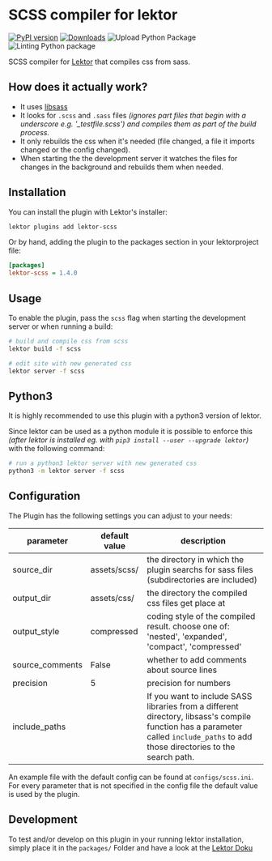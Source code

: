  SCSS compiler for lektor
=============================
[![PyPI version](https://badge.fury.io/py/lektor-scss.svg)](https://badge.fury.io/py/lektor-scss)
 [![Downloads](https://pepy.tech/badge/lektor-scss)](https://pepy.tech/project/lektor-scss)
 ![Upload Python Package](https://github.com/chaos-bodensee/lektor-scss/workflows/Upload%20Python%20Package/badge.svg)
 ![Linting Python package](https://github.com/chaos-bodensee/lektor-scss/workflows/Linting%20Python%20package/badge.svg)

SCSS compiler for [Lektor](https://getlektor.com) that compiles css from sass.

 How does it actually work?
----------------------------
 + It uses [libsass](https://github.com/sass/libsass-python)
 + It looks for ``.scss`` and ``.sass`` files *(ignores part files that begin with a underscore e.g. '_testfile.scss') and compiles them as part of the build process.*
 + It only rebuilds the css when it's needed (file changed, a file it imports changed or the config changed).
 + When starting the the development server it watches the files for changes in the background and rebuilds them when needed.

 Installation
-------------
You can install the plugin with Lektor's installer:
```bash
lektor plugins add lektor-scss
```

Or by hand, adding the plugin to the packages section in your lektorproject file:
```ini
[packages]
lektor-scss = 1.4.0
```
 Usage
------
To enable the plugin, pass the ``scss`` flag when starting the development
server or when running a build:
```bash
# build and compile css from scss
lektor build -f scss

# edit site with new generated css
lektor server -f scss
```

 Python3
----------
It is highly recommended to use this plugin with a python3 version of lektor.

Since lektor can be used as a python module it is possible to enforce this *(after lektor is installed eg. with ``pip3 install --user --upgrade lektor``)* with the following command:
```bash
# run a python3 lektor server with new generated css
python3 -m lektor server -f scss
```

 Configuration
-------------
The Plugin has the following settings you can adjust to your needs:

|parameter      |default value      |description                                                                                       |
|---------------|-------------------|--------------------------------------------------------------------------------------------------|
|source_dir     |assets/scss/       | the directory in which the plugin searchs for sass files (subdirectories are included)           |
|output_dir     |assets/css/        | the directory the compiled css files get place at                                                |
|output_style   |compressed         | coding style of the compiled result. choose one of: 'nested', 'expanded', 'compact', 'compressed'|
|source_comments|False              | whether to add comments about source lines                                                       |
|precision      |5                  | precision for numbers                                                                            |
|include_paths  |                   |If you want to include SASS libraries from a different directory, libsass's compile function has a parameter called `include_paths` to add those directories to the search path. |


An example file with the default config can be found at ``configs/scss.ini``. For every parameter that is not specified in the config file the default value is used by the plugin.

 Development
-------------
To test and/or develop on this plugin in your running lektor installation, simply place it in the ``packages/`` Folder and have a look at the [Lektor Doku](https://www.getlektor.com/docs/plugins/dev/)

<!-- How to add to pypi: https://packaging.python.org/tutorials/packaging-projects/ -->
<!-- Python RELEASEING moved to github action -->
<!-- You have to edit the version number in README and setup.py manually -->

